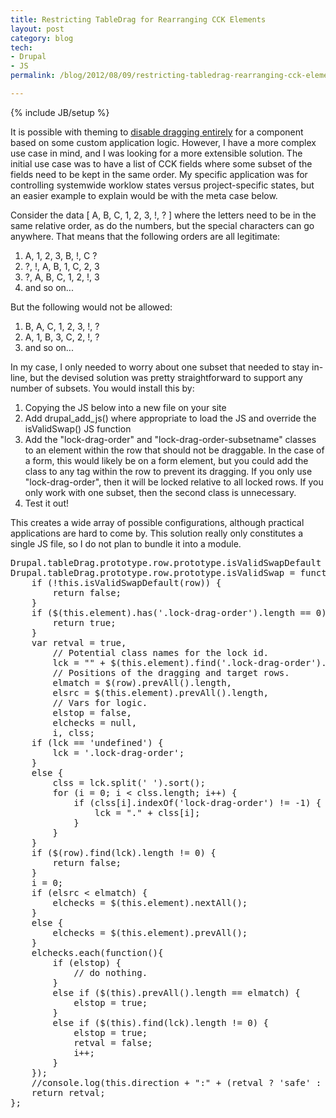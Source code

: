```yaml
---
title: Restricting TableDrag for Rearranging CCK Elements
layout: post
category: blog
tech:
- Drupal
- JS
permalink: /blog/2012/08/09/restricting-tabledrag-rearranging-cck-elements

---
```

{% include JB/setup %}
<div id="node-186" class="node node-blog node-promoted">
  <div class="content clearfix">
    <div class="field field-name-body field-type-text-with-summary field-label-hidden"><div class="field-items"><div class="field-item even"><p>It is possible with theming to <a href="http://stackoverflow.com/questions/3104651/drupal-cck-remove-draggable-reorder-for-non-admins">disable dragging entirely</a> for a component based on some custom application logic. However, I have a more complex use case in mind, and I was looking for a more extensible solution. The initial use case was to have a list of CCK fields where some subset of the fields need to be kept in the same order. My specific application was for controlling systemwide worklow states versus project-specific states, but an easier example to explain would be with the meta case below.</p>
<p>Consider the data [ A, B, C, 1, 2, 3, !, ? ] where the letters need to be in the same relative order, as do the numbers, but the special characters can go anywhere. That means that the following orders are all legitimate:</p>
<ol><li>
		A, 1, 2, 3, B, !, C ?</li>
	<li>
		?, !, A, B, 1, C, 2, 3</li>
	<li>
		?, A, B, C, 1, 2, !, 3</li>
	<li>
		and so on...</li>
</ol><p>But the following would not be allowed:</p>
<ol><li>
		B, A, C, 1, 2, 3, !, ?</li>
	<li>
		A, 1, B, 3, C, 2, !, ?</li>
	<li>
		and so on...</li>
</ol><p>In my case, I only needed to worry about one subset that needed to stay in-line, but the devised solution was pretty straightforward to support any number of subsets. You would install this by:</p>
<ol><li>
		Copying the JS below into a new file on your site</li>
	<li>
		Add drupal_add_js() where appropriate to load the JS and override the isValidSwap() JS function</li>
	<li>
		Add the "lock-drag-order" and "lock-drag-order-subsetname" classes to an element within the row that should not be draggable. In the case of a form, this would likely be on a form element, but you could add the class to any tag within the row to prevent its dragging. If you only use "lock-drag-order", then it will be locked relative to all locked rows. If you only work with one subset, then the second class is unnecessary.</li>
	<li>
		Test it out!</li>
</ol><p>This creates a wide array of possible configurations, although practical applications are hard to come by. This solution really only constitutes a single JS file, so I do not plan to bundle it into a module.</p>
<pre class="brush: jscript">
Drupal.tableDrag.prototype.row.prototype.isValidSwapDefault = Drupal.tableDrag.prototype.row.prototype.isValidSwap;
Drupal.tableDrag.prototype.row.prototype.isValidSwap = function(row) {
	if (!this.isValidSwapDefault(row)) {
		return false;
	}
	if ($(this.element).has('.lock-drag-order').length == 0) {
		return true;
	}
	var retval = true,
		// Potential class names for the lock id.
		lck = "" + $(this.element).find('.lock-drag-order').eq(0).attr('class'),
		// Positions of the dragging and target rows.
		elmatch = $(row).prevAll().length,
		elsrc = $(this.element).prevAll().length,
		// Vars for logic.
		elstop = false,
		elchecks = null,
		i, clss;
	if (lck == 'undefined') {
		lck = '.lock-drag-order';
	}
	else {
		clss = lck.split(' ').sort();
		for (i = 0; i &lt; clss.length; i++) {
			if (clss[i].indexOf('lock-drag-order') != -1) {
				lck = "." + clss[i];
			}
		}
	}
	if ($(row).find(lck).length != 0) {
		return false;
	}
	i = 0;
	if (elsrc &lt; elmatch) {
		elchecks = $(this.element).nextAll();
	}
	else {
		elchecks = $(this.element).prevAll();
	}
	elchecks.each(function(){
		if (elstop) {
			// do nothing.
		}
		else if ($(this).prevAll().length == elmatch) {
			elstop = true;
		}
		else if ($(this).find(lck).length != 0) {
			elstop = true;
			retval = false;
			i++;
		}
	});
	//console.log(this.direction + ":" + (retval ? 'safe' : 'not safe') + " (checked " + elchecks.length + "/" + i + " els, tgt: " + elsrc + "/" + elmatch + ")");
	return retval;
};</pre>
</div></div></div>  </div>
</div>
